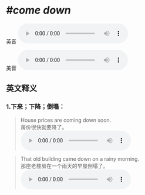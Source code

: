 # ***\#come down*** 
英音
<audio src="./media/come down1_AAC.aac" controls="controls"></audio>

美音
<audio src="./media/come down2_AAC.aac" controls="controls"></audio>



  

英文释义
---
### 1.**下来；下降；倒塌：**  

 > House prices are coming down soon.   
 > 房价很快就要降了。    
<audio src="./media/P92 come down.aac" controls="controls"></audio>

 > That old building came down on a rainy morning.  
 > 那座老楼房在一个雨天的早晨倒塌了。    
<audio src="./media/11-come-.aac" controls="controls"></audio>


